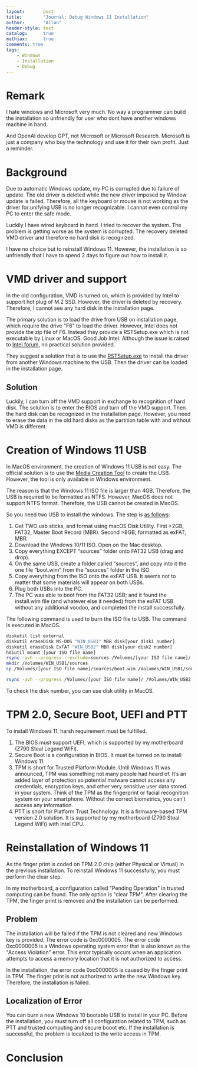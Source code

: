 ```yaml
---
layout:       post
title:        "Journal: Debug Windows 11 Installation"
author:       "Allan"
header-style: text
catalog:      true
mathjax:      true
comments: true
tags:
    - Windows
    - Installation
    - Debug
---
```

# Remark

I hate windows and Microsoft very much. No way a programmer can build the installation so unfriendly for user who dont have another windows machine in hand.

And OpenAI develop GPT, not Microsoft or Microsoft Research. Microsoft is just a company who buy the technology and use it for their own profit. Just a reminder.

# Background
Due to automatic Windows update, my PC is corrupted due to failure of update. The old driver is deleted while the new driver imposed by Window update is failed. Therefore, all the keyboard or mouse is not working as the driver for unifying USB is no longer recognizable. I cannot even control my PC to enter the safe mode.

Luckily I have wired keyboard in hand. I tried to recover the system. The problem is getting worse as the system is corrupted. The recovery deleted VMD driver and therefore no hard disk is recognized.

I have no choice but to reinstall Windows 11. However, the installation is so unfriendly that I have to spend 2 days to figure out how to install it.

# VMD driver and support

In the old configuration, VMD is turned on, which is provided by Intel to support hot plug of M.2 SSD. However, the driver is deleted by recovery. Therefore, I cannot see any hard disk in the installation page. 

The primary solution is to load the drive from USB on installation page, which require the drive "F6" to load the driver. However, Intel does not provide the zip file of F6. Instead they provide a RSTSetup.exe which is not executable by Linux or MacOS. Good Job Intel. Although the issue is raised to [Intel forum](https://www.intel.com/content/www/us/en/support/articles/000058724/memory-and-storage/intel-optane-memory.html), no practical solution provided.

They suggest a solution that is to use the [RSTSetup.exe](https://www.intel.com/content/www/us/en/download/19512/intel-rapid-storage-technology-driver-installation-software-with-intel-optane-memory-10th-and-11th-gen-platforms.html) to install the driver from another Windows machine to the USB. Then the driver can be loaded in the installation page.

## Solution
Luckily, I can turn off the VMD support in exchange to recognition of hard disk. The solution is to enter the BIOS and turn off the VMD support. Then the hard disk can be recognized in the installation page. However, you need to erase the data in the old hard disks as the partition table with and without VMD is different.

# Creation of Windows 11 USB
In MacOS environment, the creation of Windows 11 USB is not easy. The official solution is to use the [Media Creation Tool](https://www.microsoft.com/en-us/software-download/windows11) to create the USB. However, the tool is only available in Windows environment.

The reason is that the Windows 11 ISO file is larger than 4GB. Therefore, the USB is required to be formatted as NTFS. However, MacOS does not support NTFS format. Therefore, the USB cannot be created in MacOS.

So you need two USB to install the windows. The step is [as follows](https://gist.github.com/bmatcuk/fda5ab0fb127e9fd62eaf43e845a51c3?permalink_comment_id=3579269):


1. Get TWO usb sticks, and format using macOS Disk Utility. First >2GB, FAT32, Master Boot Record (MBR). Second >8GB, formatted as exFAT, MBR.
2. Download the Windows 10/11 ISO. Open on the Mac desktop.
3. Copy everything EXCEPT “sources” folder onto FAT32 USB (drag and drop).
4. On the same USB, create a folder called “sources”, and copy into it the one file “boot.wim” from the “sources” folder in the ISO
5. Copy everything from the ISO onto the exFAT USB. It seems not to matter that some materials will appear on both USBs.
6. Plug both USBs into the PC.
7. The PC was able to boot from the FAT32 USB; and it found the install.wim file (and whatever else it needed) from the exFAT USB without any additional voodoo, and completed the install successfully.

The following command is used to burn the ISO file to USB. The command is executed in MacOS.

```bash
diskutil list external
diskutil eraseDisk MS-DOS "WIN_USB1" MBR disk[your disk1 number]
diskutil eraseDisk ExFAT "WIN_USB2" MBR disk[your disk2 number]
hdiutil mount [your ISO file name]
rsync -avh --progress --exclude=sources /Volumes/[your ISO file name]/ /Volumes/WIN_USB1/
mkdir /Volumes/WIN_USB1/sources
cp /Volumes/[your ISO file name]/sources/boot.wim /Volumes/WIN_USB1/sources/

rsync -avh --progress /Volumes/[your ISO file name]/ /Volumes/WIN_USB2
```

To check the disk number, you can use disk utility in MacOS. 


# TPM 2.0, Secure Boot, UEFI and PTT
To install Windows 11, harsh requirement must be fulfilled.

1. The BIOS must support UEFI, which is supported by my motherboard (Z790 Steal Legend WiFi).
2. Secure Boot is a configuration in BIOS. It must be turned on to install Windows 11.
3. TPM is short for Trusted Platform Module. Until Windows 11 was announced, TPM was something not many people had heard of. It’s an added layer of protection so potential malware cannot access any credentials, encryption keys, and other very sensitive user data stored in your system. Think of the TPM as the fingerprint or facial recognition system on your smartphone. Without the correct biometrics, you can’t access any information. 
4. PTT is short for Platform Trust Technology. It is a firmware-based TPM version 2.0 solution. It is supported by my motherboard (Z790 Steal Legend WiFi) with Intel CPU.

# Reinstallation of Windows 11
As the finger print is coded on TPM 2.0 chip (either Physical or Virtual) in the previous installation. To reinstall Windows 11 successfully, you must perform the clear step.

In my motherboard, a configuration called "Pending Operation" in trusted computing can be found. The only option is "clear TPM". After clearing the TPM, the finger print is removed and the installation can be performed.

## Problem
The installation will be failed if the TPM is not cleared and new Windows key is provided. The error code is 0xc0000005. The error code 0xc0000005 is a Windows operating system error that is also known as the "Access Violation" error. This error typically occurs when an application attempts to access a memory location that it is not authorized to access. 

In the installation, the error code 0xc0000005 is caused by the finger print in TPM. The finger print is not authorized to write the new Windows key. Therefore, the installation is failed.

## Localization of Error
You can burn a new Windows 10 bootable USB to install in your PC. Before the installation, you must turn off all configuration related to TPM, such as PTT and trusted computing and secure booot etc. If the installation is successful, the problem is localized to the write access in TPM.

# Conclusion